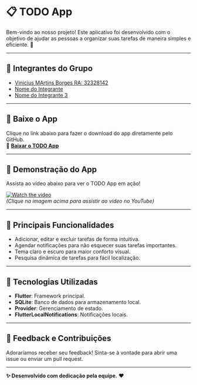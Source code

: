 # 📋 **TODO App**  

Bem-vindo ao nosso projeto! Este aplicativo foi desenvolvido com o objetivo de ajudar as pessoas a organizar suas tarefas de maneira simples e eficiente. 🚀  

---

## **👥 Integrantes do Grupo**  

- [Vinicius MArtins Borges RA: 32328142](https://github.com/integrante1)  
- [Nome do Integrante ](https://github.com/integrante2)  
- [Nome do Integrante 3](https://github.com/integrante3)  

---

## **📲 Baixe o App**  

Clique no link abaixo para fazer o download do app diretamente pelo GitHub.  
🔗 [**Baixar o TODO App**](https://github.com/arruttor/A3-UsabilidadeMobile/releases/tag/name)  

---

## **🎥 Demonstração do App**  

Assista ao vídeo abaixo para ver o TODO App em ação!  

[![Watch the video](https://img.youtube.com/vi/JX1RM7xTxD0/maxresdefault.jpg)](https://www.youtube.com/watch?v=JX1RM7xTxD0)  
*(Clique na imagem acima para assistir ao vídeo no YouTube)*  

---

## **🌟 Principais Funcionalidades**  

- Adicionar, editar e excluir tarefas de forma intuitiva.  
- Agendar notificações para não esquecer suas tarefas importantes.  
- Tema claro e escuro para maior conforto visual.  
- Pesquisa dinâmica de tarefas para fácil localização.  

---

## **🚀 Tecnologias Utilizadas**  

- **Flutter**: Framework principal.  
- **SQLite**: Banco de dados para armazenamento local.  
- **Provider**: Gerenciamento de estado.  
- **FlutterLocalNotifications**: Notificações locais.  

---

## **📩 Feedback e Contribuições**  

Adoraríamos receber seu feedback! Sinta-se à vontade para abrir uma issue ou enviar um pull request.  

---

**✨ Desenvolvido com dedicação pela equipe.** ❤️  
